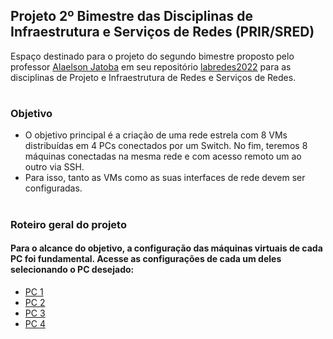 ## Projeto 2º Bimestre das Disciplinas de Infraestrutura e Serviços de Redes (PRIR/SRED)

Espaço destinado para o projeto do segundo bimestre proposto pelo professor [Alaelson Jatoba](https://github.com/alaelson) em seu repositório [labredes2022](https://github.com/alaelson/labredes2022/blob/main/README.md) para as disciplinas de Projeto e Infraestrutura de Redes e Serviços de Redes.

#

### Objetivo 
* O objetivo principal é a criação de uma rede estrela com 8 VMs distribuídas em 4 PCs conectados por um Switch. No fim, teremos 8 máquinas conectadas na mesma rede e com acesso remoto um ao outro via SSH.
* Para isso, tanto as VMs como as suas interfaces de rede devem ser configuradas.

#

### Roteiro geral do projeto
#### Para o alcance do objetivo, a configuração das máquinas virtuais de cada PC foi fundamental. Acesse as configurações de cada um deles selecionando o PC desejado:
- [PC 1](https://github.com/Josival/TrabalhoRedes/blob/main/Projeto/PC's/PC1/README.md)
- [PC 2]()
- [PC 3]()
- [PC 4]()

